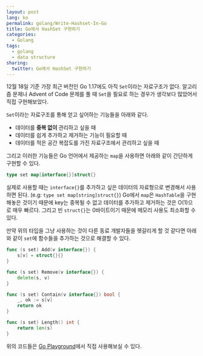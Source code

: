 ```yaml
---
layout: post
lang: ko
permalink: golang/Write-Hashset-In-Go
title: Go에서 HashSet 구현하기
categories:
  - Golang
tags:
  - golang
  - data structure
sharing:
  twitter: Go에서 HashSet 구현하기
---
```


12월 18일 기준 가장 최근 버전인 Go 1.17에도 아직 `Set`이라는 자료구조가 없다. 알고리즘 문제나 Advent of Code 문제를 풀 때 `Set`을 필요로 하는 경우가 생각보다 많았어서 직접 구현해보았다.

`Set`이라는 자료구조를 통해 얻고 싶어하는 기능들을 아래와 같다.

- 데이터를 **중복 없이** 관리하고 싶을 때
- 데이터를 쉽게 추가하고 제거하는 기능이 필요할 때
- 데이터를 적은 공간 복잡도를 가진 자료구조에서 관리하고 싶을 때

그리고 이러한 기능들은 Go 언어에서 제공하는 `map`을 사용하면 아래와 같이 간단하게 구현할 수 있다.

```go
type set map[interface{}]struct{}
```

실제로 사용할 때는 `interface{}`를 추가하고 싶은 데이터의 자료형으로 변경해서 사용하면 된다. (e.g: `type set map[string]struct{}`) Go에서 `map`은 `HashTable`을 구현해놓은 것이기 때문에 key는 중복될 수 없고 데이터를 추가하고 제거하는 것은 O(1)으로 매우 빠르다. 그리고 빈 `struct{}`는 0바이트이기 때문에 메모리 사용도 최소화할 수 있다.

만약 위의 타입을 그냥 사용하는 것이 다른 동료 개발자들을 헷갈리게 할 것 같다면 아래와 같이 `set`에 함수들을 추가하는 것으로 해결할 수 있다.

```go
func (s set) Add(v interface{}) {
	s[v] = struct{}{}
}

func (s set) Remove(v interface{}) {
	delete(s, v)
}

func (s set) Contain(v interface{}) bool {
	_, ok := s[v]
	return ok
}

func (s set) Length() int {
	return len(s)
}
```

위의 코드들은 [Go Playground](https://go.dev/play/p/XthHr8HUHHL)에서 직접 사용해보실 수 있다.